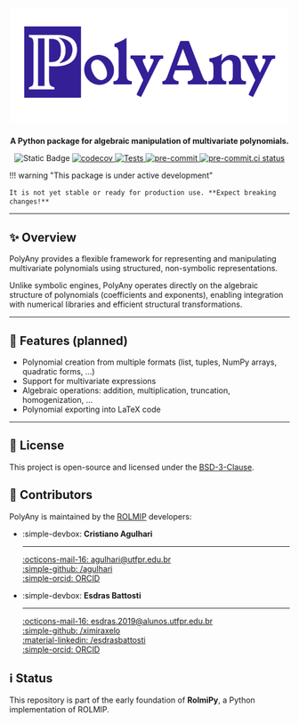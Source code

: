 <h1 align="center">
<img src="assets/polyany_logo.png" alt="PolyAny Logo" width="500">
</h1>

<p align="center">
  <strong>A Python package for algebraic manipulation of multivariate polynomials.</strong>
</p>

<p align="center">
<img src="https://img.shields.io/badge/status-pre--alpha-orange" alt="Static Badge">
<a href="https://codecov.io/gh/rolmip/polyany">
  <img src="https://codecov.io/gh/rolmip/polyany/graph/badge.svg?token=XMNXDY6AZ7" alt="codecov">
</a>
<a href="https://github.com/rolmip/polyany/actions/workflows/tests.yml">
  <img src="https://github.com/rolmip/polyany/actions/workflows/tests.yml/badge.svg" alt="Tests">
</a>
<a href="https://github.com/pre-commit/pre-commit">
  <img src="https://img.shields.io/badge/pre--commit-enabled-brightgreen?logo=pre-commit" alt="pre-commit">
</a>
<a href="https://results.pre-commit.ci/latest/github/rolmip/polyany/main">
  <img src="https://results.pre-commit.ci/badge/github/rolmip/polyany/main.svg" alt="pre-commit.ci status">
</a>

</p>

!!! warning "This package is under active development"

    It is not yet stable or ready for production use. **Expect breaking changes!**

---

## :sparkles: Overview

PolyAny provides a flexible framework for representing and manipulating multivariate polynomials using structured, non-symbolic representations.

Unlike symbolic engines, PolyAny operates directly on the algebraic structure of polynomials (coefficients and exponents), enabling integration with numerical libraries and efficient structural transformations.

---

## :wrench: Features (planned)

- Polynomial creation from multiple formats (list, tuples, NumPy arrays, quadratic forms, ...)
- Support for multivariate expressions
- Algebraic operations: addition, multiplication, truncation, homogenization, ...
- Polynomial exporting into LaTeX code

---

## :page_facing_up: License

This project is open-source and licensed under the [BSD-3-Clause](https://opensource.org/license/bsd-3-clause).

## :busts_in_silhouette: Contributors

PolyAny is maintained by the [ROLMIP](https://rolmip.github.io/) developers:

<div class="grid cards" markdown>

  - :simple-devbox: **Cristiano Agulhari**

    ---

    [:octicons-mail-16: agulhari@utfpr.edu.br](mailto:agulhari@utfpr.edu.br)<br>
    [:simple-github: /agulhari](https://github.com/agulhari)<br>
    [:simple-orcid: ORCID](https://orcid.org/0000-0001-7630-1828)


  - :simple-devbox: **Esdras Battosti**

    ---

    [:octicons-mail-16: esdras.2019@alunos.utfpr.edu.br](mailto:esdras.2019@alunos.utfpr.edu.br)<br>
    [:simple-github: /ximiraxelo](https://github.com/ximiraxelo)<br>
    [:material-linkedin: /esdrasbattosti](https://www.linkedin.com/in/esdrasbattosti/)<br>
    [:simple-orcid: ORCID](https://orcid.org/0000-0002-9288-6376)

</div>


## :information_source: Status

This repository is part of the early foundation of **RolmiPy**, a Python implementation of ROLMIP.
